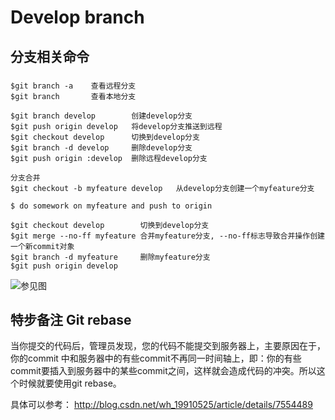 # Develop branch

## 分支相关命令

###
	$git branch -a    查看远程分支
	$git branch       查看本地分支
	
	$git branch develop        创建develop分支
	$git push origin develop   将develop分支推送到远程
	$git checkout develop      切换到develop分支
	$git branch -d develop     删除develop分支
	$git push origin :develop  删除远程develop分支
	
	分支合并
	$git checkout -b myfeature develop   从develop分支创建一个myfeature分支
	
	$ do somework on myfeature and push to origin
	
	$git checkout develop        切换到develop分支
	$git merge --no-ff myfeature 合并myfeature分支, --no-ff标志导致合并操作创建一个新commit对象
	$git branch -d myfeature     删除myfeature分支
	$git push origin develop    
	
	
![参见图](http://static.oschina.net/uploads/img/201302/25142847_b6mx.png)

## 特步备注 Git rebase
当你提交的代码后，管理员发现，您的代码不能提交到服务器上，主要原因在于，你的commit 中和服务器中的有些commit不再同一时间轴上，即：你的有些commit要插入到服务器中的某些commit之间，这样就会造成代码的冲突。所以这个时候就要使用git rebase。

具体可以参考： <http://blog.csdn.net/wh_19910525/article/details/7554489>
	
	
	